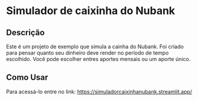 # Simulador de caixinha do Nubank
## Descrição
Este é um projeto de exemplo que simula a cainha do Nubank. Foi criado para pensar quanto seu dinheiro deve render no período de tempo escolhido. Você pode escolher entres aportes mensais ou um aporte único.
## Como Usar
Para acessá-lo entre no link: https://simuladorcaixinhanubank.streamlit.app/
